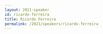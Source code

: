 ```yaml
---
layout: 2021-speaker
id: ricardo-ferreira
title: Ricardo Ferreira
permalink: /2021/speakers/ricardo-ferreira
---
```

